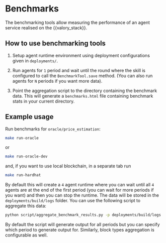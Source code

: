 # Benchmarks

The benchmarking tools allow measuring the performance of an agent service realised on the {{valory_stack}}.

## How to use benchmarking tools

1. Setup agent runtime environment using deployment configurations given in `deployments/`.

2. Run agents for `1` period and wait until the round where the skill is configured to call the `BenchmarkTool.save` method. (You can also run agents for `N` periods if you want more data).

3. Point the aggregation script to the directory containing the benchmark data. This will generate a `benchmarks.html` file containing benchmark stats in your current directory.

## Example usage

Run benchmarks for `oracle/price_estimation`:

```bash
make run-oracle 
```
or
```bash
make run-oracle-dev
```

and, if you want to use local blockchain, in a separate tab run

```bash
make run-hardhat
```

By default this will create a `4` agent runtime where you can wait until all `4` agents are at the end of the first period (you can wait for more periods if you want) and then you can stop the runtime. The data will be stored in the `deployments/build/logs` folder. You can use the following script to aggregate this data:

```bash
python script/aggregate_benchmark_results.py -p deployments/build/logs
```

By default the script will generate output for all periods but you can specify which period to generate output for. Similarly, block types aggregation is configurable as well.
